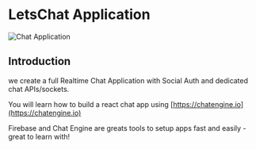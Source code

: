 # LetsChat Application

![Chat Application](https://i.ibb.co/GJwyy9m/Bv9-Js3-QLOLY-HD.jpg)

## Introduction

 we create a full Realtime Chat Application with Social Auth and dedicated chat APIs/sockets.

You will learn how to build a react chat app using [https://chatengine.io](https://chatengine.io)

Firebase and Chat Engine are greats tools to setup apps fast and easily - great to learn with!

